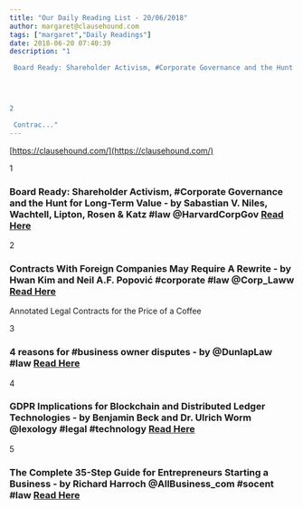 ```yaml
---
title: "Our Daily Reading List - 20/06/2018"
author: margaret@clausehound.com
tags: ["margaret","Daily Readings"]
date: 2018-06-20 07:40:39
description: "1

 Board Ready: Shareholder Activism, #Corporate Governance and the Hunt for Long-Term Value - by Sabastian V. Niles, Wachtell, Lipton, Rosen & Katz #law @HarvardCorpGov Read Here

 


2

 Contrac..."
---
```


[https://clausehound.com/](https://clausehound.com/)

1

###  Board Ready: Shareholder Activism, #Corporate Governance and the Hunt for Long-Term Value - by Sabastian V. Niles, Wachtell, Lipton, Rosen & Katz #law @HarvardCorpGov [Read Here](https://corpgov.law.harvard.edu/2018/06/14/board-ready-shareholder-activism-corporate-governance-and-the-hunt-for-long-term-value/)

 

2

###  Contracts With Foreign Companies May Require A Rewrite - by Hwan Kim and Neil A.F. Popović #corporate #law @Corp_Laww [Read Here](http://www.mondaq.com/unitedstates/x/710576/Contract+Law/Contracts+With+Foreign+Companies+May+Require+A+Rewrite)

Annotated Legal Contracts
for the Price of a Coffee

3

###  4 reasons for #business owner disputes - by @DunlapLaw #law [Read Here](https://www.dunlaplaw.com/blog/2018/06/4-reasons-for-business-owner-disputes.shtml)

 

4

###  GDPR Implications for Blockchain and Distributed Ledger Technologies  - by Benjamin Beck and Dr. Ulrich Worm @lexology #legal #technology [Read Here](https://www.lexology.com/library/detail.aspx?g=303d2d14-1af9-4631-898a-d307bace3e3d)

 

5

###  The Complete 35-Step Guide for Entrepreneurs Starting a Business - by Richard Harroch @AllBusiness_com #socent #law [Read Here](https://www.allbusiness.com/starting-a-business-complete-guide-entrepreneurs-117513-1.html)

 